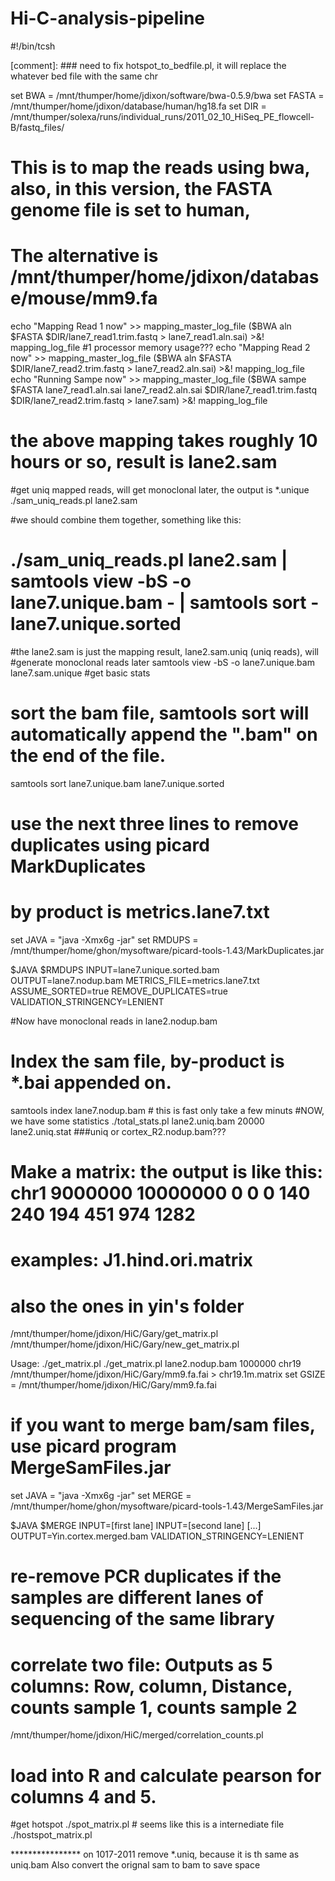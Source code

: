 # Hi-C-analysis-pipeline

#!/bin/tcsh

[comment]: ### need to fix hotspot_to_bedfile.pl, it will replace the whatever bed file with the same chr

set BWA = /mnt/thumper/home/jdixon/software/bwa-0.5.9/bwa
set FASTA = /mnt/thumper/home/jdixon/database/human/hg18.fa
set DIR = /mnt/thumper/solexa/runs/individual_runs/2011_02_10_HiSeq_PE_flowcell-B/fastq_files/

# This is to map the reads using bwa, also, in this version, the FASTA genome file is set to human,
# The alternative is /mnt/thumper/home/jdixon/database/mouse/mm9.fa 

echo "Mapping Read 1 now" >> mapping_master_log_file
($BWA aln $FASTA $DIR/lane7_read1.trim.fastq > lane7_read1.aln.sai) >&! mapping_log_file
#1 processor memory usage???
echo "Mapping Read 2 now" >> mapping_master_log_file
($BWA aln $FASTA $DIR/lane7_read2.trim.fastq > lane7_read2.aln.sai) >&! mapping_log_file
echo "Running Sampe now" >> mapping_master_log_file
($BWA sampe $FASTA lane7_read1.aln.sai lane7_read2.aln.sai $DIR/lane7_read1.trim.fastq $DIR/lane7_read2.trim.fastq > lane7.sam) >&! mapping_log_file

# the above mapping takes roughly 10 hours or so, result is lane2.sam 
#get uniq mapped reads, will get monoclonal later, the output is *.unique
./sam_uniq_reads.pl lane2.sam

#we should combine them together, something like this:
# ./sam_uniq_reads.pl lane2.sam | samtools view -bS -o lane7.unique.bam - | samtools sort - lane7.unique.sorted 
#the lane2.sam is just the mapping result, lane2.sam.uniq (uniq reads), will 
#generate monoclonal reads later
samtools view -bS -o lane7.unique.bam lane7.sam.unique
#get basic stats

# sort the bam file, samtools sort will automatically append the ".bam" on the end of the file.

samtools sort lane7.unique.bam lane7.unique.sorted

# use the next three lines to remove duplicates using picard MarkDuplicates
# by product is metrics.lane7.txt

set JAVA = "java -Xmx6g -jar"
set RMDUPS = /mnt/thumper/home/ghon/mysoftware/picard-tools-1.43/MarkDuplicates.jar

$JAVA $RMDUPS INPUT=lane7.unique.sorted.bam OUTPUT=lane7.nodup.bam METRICS_FILE=metrics.lane7.txt ASSUME_SORTED=true REMOVE_DUPLICATES=true VALIDATION_STRINGENCY=LENIENT

#Now have monoclonal reads in lane2.nodup.bam

# Index the sam file, by-product is *.bai appended on.
samtools index lane7.nodup.bam # this is fast only take a few minuts
#NOW, we have some statistics
./total_stats.pl lane2.uniq.bam 20000 lane2.uniq.stat
###uniq or cortex_R2.nodup.bam???

# Make a matrix: the output is like this: chr1	9000000	10000000	0	0	0	140	240	194	451	974	1282
# examples: J1.hind.ori.matrix
# also the ones in yin's folder

/mnt/thumper/home/jdixon/HiC/Gary/get_matrix.pl
/mnt/thumper/home/jdixon/HiC/Gary/new_get_matrix.pl

Usage: ./get_matrix.pl <bam file> <bin size> <chr> <genome size file>
./get_matrix.pl lane2.nodup.bam 1000000 chr19 /mnt/thumper/home/jdixon/HiC/Gary/mm9.fa.fai > chr19.1m.matrix
set GSIZE = /mnt/thumper/home/jdixon/HiC/Gary/mm9.fa.fai


# if you want to merge bam/sam files, use picard program MergeSamFiles.jar

set JAVA = "java -Xmx6g -jar"
set MERGE = /mnt/thumper/home/ghon/mysoftware/picard-tools-1.43/MergeSamFiles.jar

$JAVA $MERGE INPUT=[first lane] INPUT=[second lane] [...] OUTPUT=Yin.cortex.merged.bam VALIDATION_STRINGENCY=LENIENT

# re-remove PCR duplicates if the samples are different lanes of sequencing of the same library

# correlate two file: Outputs as 5 columns: Row, column, Distance, counts sample 1, counts sample 2

/mnt/thumper/home/jdixon/HiC/merged/correlation_counts.pl

# load into R and calculate pearson for columns 4 and 5.

#get hotspot
./spot_matrix.pl # seems like this is a internediate file
./hostspot_matrix.pl


**************** on 1017-2011 remove *.uniq, because it is th same as uniq.bam
Also convert the orignal sam to bam to save space
